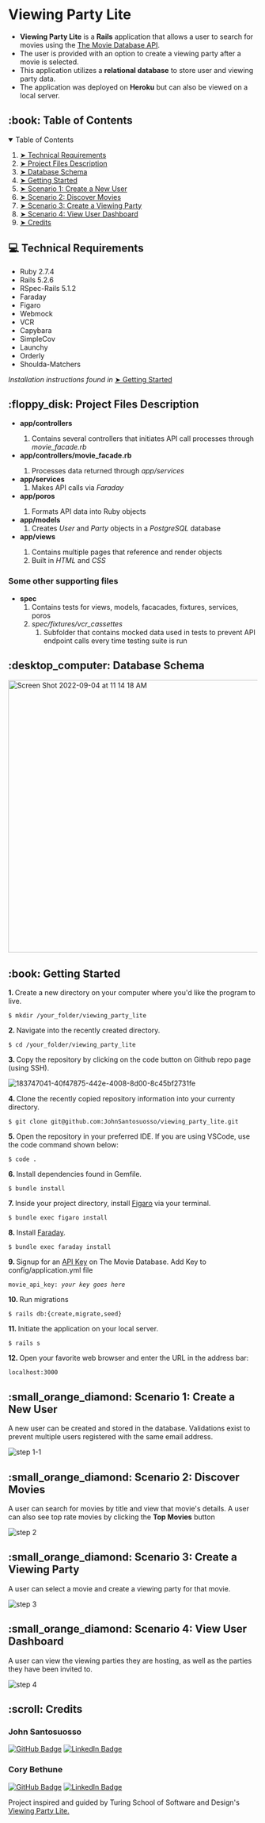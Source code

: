 # Viewing Party Lite

<ul>
<li><b>Viewing Party Lite</b> is a <b>Rails</b> application that allows a user to search for movies using the <a href="https://developers.themoviedb.org/3/getting-started/introduction"> The Movie Database API</a>.</li>

<li>The user is provided with an option to create a viewing party after a movie is selected.</li>

<li>This application utilizes a <b>relational database</b> to store user and viewing party data.</li>

<li>The application was deployed on <b>Heroku</b> but can also be viewed on a local server.</li></ul>

<!-- TABLE OF CONTENTS -->
<h2 id="table-of-contents"> :book: Table of Contents</h2>

<details open="open">
  <summary>Table of Contents</summary>
  <ol>
    <li><a href="#techical-requirements"> ➤ Technical Requirements</a></li>
    <li><a href="#project-files-description"> ➤ Project Files Description</a></li>
    <li><a href="#db-schema"> ➤ Database Schema</a></li>
    <li><a href="#getting-started"> ➤ Getting Started</a></li>
    <li><a href="#scenario1"> ➤ Scenario 1: Create a New User </a></li>
    <li><a href="#scenario2"> ➤ Scenario 2: Discover Movies </a></li>
    <li><a href="#scenario3"> ➤ Scenario 3: Create a Viewing Party  </a></li>
    <li><a href="#scenario4"> ➤ Scenario 4: View User Dashboard</a></li>
    <li><a href="#credits"> ➤ Credits</a></li>
  </ol>
</details>

<!-- TECHNICAL REQUIREMENTS -->
<h2 id="techical-requirements"> 💻 Technical Requirements</h2>
<ul>
  <li>Ruby 2.7.4</li>
  <li>Rails 5.2.6</li>
  <li>RSpec-Rails 5.1.2</li>
  <li>Faraday</li>
  <li>Figaro</li>
  <li>Webmock</li>
  <li>VCR</li>
  <li>Capybara</li>
  <li>SimpleCov</li>
  <li>Launchy</li>
  <li>Orderly</li>
  <li>Shoulda-Matchers</li>
  </ul>
  <p><i>Installation instructions found in</i> <a href="#getting-started"> ➤ Getting Started</a></p>
   
<!-- PROJECT FILES DESCRIPTION -->
<h2 id="project-files-description"> :floppy_disk: Project Files Description</h2>

<ul>
  <li><b>app/controllers</li></b>
  <ol>
  <li>Contains several controllers that initiates API call processes through <i>movie_facade.rb</i></li></ol>
  <li><b>app/controllers/movie_facade.rb</b></li><ol>
  <li>Processes data returned through <i>app/services</i></li></ol>
   <li><b>app/services</b>
    <ol>
  <li>Makes API calls via <i>Faraday</i></li></ol>
  <li><b>app/poros</b></li><ol>
  <li>Formats API data into Ruby objects</li></ol>
  <li><b>app/models</b><ol>
  <li>Creates <i>User</i> and <i>Party</i> objects in a <i>PostgreSQL</i> database</li></ol>
  <li><b>app/views</b></li><ol>
  <li>Contains multiple pages that reference and render objects</li>
  <li>Built in <i>HTML</i> and <i>CSS</i></li></ol>
</ul>

<h3>Some other supporting files</h3>
<ul><li><b>spec</b><ol>
  <li>Contains tests for views, models, facacades, fixtures, services, poros</li>
  <li><i>spec/fixtures/vcr_cassettes</i><ol>
  <li>Subfolder that contains mocked data used in tests to prevent API endpoint calls every time testing suite is run</li></ol>
</ul>

<!-- DATABASE SCHEMA -->
<h2 id="db-schema"> :desktop_computer: Database Schema</h2>

<img width="550" alt="Screen Shot 2022-09-04 at 11 14 18 AM" src="https://user-images.githubusercontent.com/95776577/188320839-d7920f97-d9dd-410e-b64c-f41e128084ed.png">


<!-- GETTING STARTED -->
<h2 id="getting-started"> :book: Getting Started</h2>

<p><b>1. </b> Create a new directory on your computer where you'd like the program to live.</p>
<pre><code>$ mkdir /your_folder/viewing_party_lite</code></pre>

<p><b>2. </b> Navigate into the recently created directory.</p>
<pre><code>$ cd /your_folder/viewing_party_lite</code></pre>
<p><b>3. </b> Copy the repository by clicking on the code button on Github repo page (using SSH).</p>

![183747041-40f47875-442e-4008-8d00-8c45bf2731fe](https://user-images.githubusercontent.com/95776577/183752233-c9130b38-ce16-4b4c-aeb4-fdf0d0d4a137.png)

<p><b>4. </b> Clone the recently copied repository information into your currenty directory.</p>
<pre><code>$ git clone git@github.com:JohnSantosuosso/viewing_party_lite.git</code></pre>

<p><b>5. </b> Open the repository in your preferred IDE.  If you are using VSCode, use the code command shown below:</p>
<pre><code>$ code .</code></pre>

<p><b>6. </b> Install dependencies found in Gemfile</a>.</p>
<pre><code>$ bundle install</code></pre>

<p><b>7. </b> Inside your project directory, install <a href="https://github.com/laserlemon/figaro"> Figaro</a> via your terminal.</p>
<pre><code>$ bundle exec figaro install</code></pre>

<p><b>8. </b> Install <a href="https://lostisland.github.io/faraday/"> Faraday</a>.</p>
<pre><code>$ bundle exec faraday install</code></pre>

<p><b>9. </b> Signup for an <a href="https://developers.themoviedb.org/3/getting-started/introduction"> API Key</a> on The Movie Database</a>. Add Key to config/application.yml file</p>
<pre><code>movie_api_key: <i>your key goes here</i></code></pre>

<p><b>10. </b> Run migrations</p>
<pre><code>$ rails db:{create,migrate,seed}</code></pre>

<p><b>11. </b> Initiate the application on your local server</a>.</p>
<pre><code>$ rails s</code></pre>

<p><b>12. </b> Open your favorite web browser and enter the URL in the address bar:</p>
<pre><code>localhost:3000</code></pre>



<!-- SCENARIO1 -->
<h2 id="scenario1"> :small_orange_diamond: Scenario 1: Create a New User</h2>
<p>A new user can be created and stored in the database.  Validations exist to prevent multiple users registered with the same email address.</p>

![step 1-1](https://user-images.githubusercontent.com/95776577/188297760-5b9c7bd5-0b87-4dd6-ac7a-8fd708ff9215.gif)


<!-- SCENARIO2 -->
<h2 id="scenario2"> :small_orange_diamond: Scenario 2: Discover Movies </h2>
<p>A user can search for movies by title and view that movie's details.  A user can also see top rate movies by clicking the <b>Top Movies</b> button</p>

![step 2](https://user-images.githubusercontent.com/95776577/188296031-01b7d35f-cf38-49e0-9bd4-8cc33aa1264b.gif)


<!-- SCENARIO3 -->
<h2 id="scenario3"> :small_orange_diamond: Scenario 3: Create a Viewing Party </h2>
<p>A user can select a movie and create a viewing party for that movie.</p>


![step 3](https://user-images.githubusercontent.com/95776577/188296382-4d1656c0-a27a-44c2-ba90-ff262ab24d21.gif)

<!-- SCENARIO4 -->
<h2 id="scenario4"> :small_orange_diamond: Scenario 4: View User Dashboard </h2>
<p>A user can view the viewing parties they are hosting, as well as the parties they have been invited to.</p>

![step 4](https://user-images.githubusercontent.com/95776577/188296671-a1de8a83-b5a5-4099-853c-a167471fa152.gif)


<!-- CREDITS -->
<h2 id="credits"> :scroll: Credits</h2>
<h3>John Santosuosso</h3>

[![GitHub Badge](https://img.shields.io/badge/GitHub-100000?style=for-the-badge&logo=github&logoColor=white)](https://github.com/johnsantosuosso)
[![LinkedIn Badge](https://img.shields.io/badge/LinkedIn-0077B5?style=for-the-badge&logo=linkedin&logoColor=white)](https://www.linkedin.com/in/john-santosuosso)

<h3>Cory Bethune</h3>

[![GitHub Badge](https://img.shields.io/badge/GitHub-100000?style=for-the-badge&logo=github&logoColor=white)](https://github.com/CoryBethune)
[![LinkedIn Badge](https://img.shields.io/badge/LinkedIn-0077B5?style=for-the-badge&logo=linkedin&logoColor=white)](https://www.linkedin.com/in/https://www.linkedin.com/in/cory-b-711b79178/)

<p>Project inspired and guided by Turing School of Software and Design's <a href="https://developers.themoviedb.org/3/getting-started/introduction"> Viewing Party Lite.</a></p>

